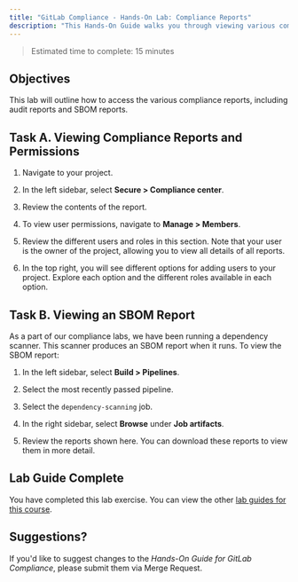 ```yaml
---
title: "GitLab Compliance - Hands-On Lab: Compliance Reports"
description: "This Hands-On Guide walks you through viewing various compliance reports in your project."
---
```


> Estimated time to complete: 15 minutes

## Objectives

This lab will outline how to access the various compliance reports, including audit reports and SBOM reports.

## Task A. Viewing Compliance Reports and Permissions

1. Navigate to your project. 

1. In the left sidebar, select **Secure > Compliance center**.

1. Review the contents of the report.

1. To view user permissions, navigate to **Manage > Members**.

1. Review the different users and roles in this section. Note that your user is the owner of the project, allowing you to view all details of all reports.

1. In the top right, you will see different options for adding users to your project. Explore each option and the different roles available in each option.

## Task B. Viewing an SBOM Report

As a part of our compliance labs, we have been running a dependency scanner. This scanner produces an SBOM report when it runs. To view the SBOM report:

1. In the left sidebar, select **Build > Pipelines**.

1. Select the most recently passed pipeline.

1. Select the `dependency-scanning` job.

1. In the right sidebar, select **Browse** under **Job artifacts**.

1. Review the reports shown here. You can download these reports to view them in more detail.

## Lab Guide Complete

You have completed this lab exercise. You can view the other [lab guides for this course](/handbook/customer-success/professional-services-engineering/education-services/ilt-labs/gitlabcompliancehandson).

## Suggestions?

If you'd like to suggest changes to the *Hands-On Guide for GitLab Compliance*, please submit them via Merge Request.
